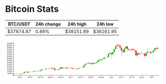 # Bitcoin Stats

BTC/USDT|24h change|24h high|24h low|
|---|---|---|---|
|$37874.87|0.89%|$38151.69|$36161.95|

<img src="./chart.svg">
